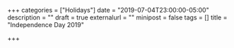 +++
categories = ["Holidays"]
date = "2019-07-04T23:00:00-05:00"
description = ""
draft = true
externalurl = ""
minipost = false
tags = []
title = "Independence Day 2019"

+++
